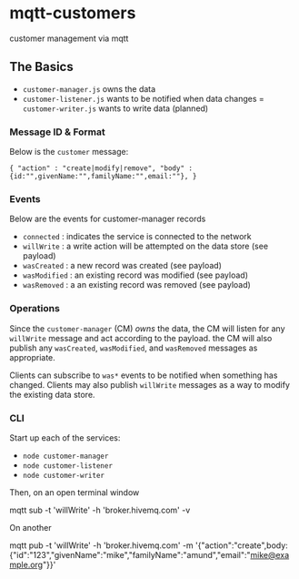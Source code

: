# mqtt-customers

customer management via mqtt

## The Basics
 - `customer-manager.js` owns the data
 - `customer-listener.js` wants to be notified when data changes
 = `customer-writer.js` wants to write data (planned)

### Message ID & Format
Below is the `customer` message:

``
{
  "action" : "create|modify|remove",
  "body" : {id:"",givenName:"",familyName:"",email:""},
}
``

### Events
Below are the events for customer-manager records

 * `connected` : indicates the service is connected to the network
 * `willWrite` : a write action will be attempted on the data store (see payload)
 * `wasCreated` : a new record was created (see payload)
 * `wasModified` : an existing record was modified (see payload)
 * `wasRemoved` : a an existing record was removed (see payload)

### Operations
Since the `customer-manager` (CM)  _owns_ the data, the CM will listen for any `willWrite` message and act according to the payload. the CM will also publish any `wasCreated`, `wasModified`, and `wasRemoved` messages as appropriate.

Clients can subscribe to `was*` events to be notified when something has changed. Clients may also publish `willWrite` messages as a way to modify the existing data store.  

### CLI
Start up each of the services:

 * `node customer-manager`
 * `node customer-listener`
 * `node customer-writer`


Then, on an open terminal window

  mqtt sub -t 'willWrite' -h 'broker.hivemq.com' -v

On another

  mqtt pub -t 'willWrite' -h 'broker.hivemq.com' -m '{"action":"create",body: {"id":"123","givenName":"mike","familyName":"amund","email":"mike@example.org"}}'




 


